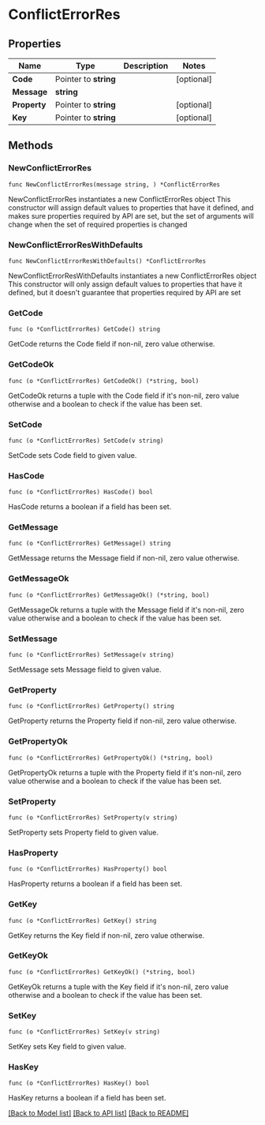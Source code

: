 # ConflictErrorRes

## Properties

Name | Type | Description | Notes
------------ | ------------- | ------------- | -------------
**Code** | Pointer to **string** |  | [optional] 
**Message** | **string** |  | 
**Property** | Pointer to **string** |  | [optional] 
**Key** | Pointer to **string** |  | [optional] 

## Methods

### NewConflictErrorRes

`func NewConflictErrorRes(message string, ) *ConflictErrorRes`

NewConflictErrorRes instantiates a new ConflictErrorRes object
This constructor will assign default values to properties that have it defined,
and makes sure properties required by API are set, but the set of arguments
will change when the set of required properties is changed

### NewConflictErrorResWithDefaults

`func NewConflictErrorResWithDefaults() *ConflictErrorRes`

NewConflictErrorResWithDefaults instantiates a new ConflictErrorRes object
This constructor will only assign default values to properties that have it defined,
but it doesn't guarantee that properties required by API are set

### GetCode

`func (o *ConflictErrorRes) GetCode() string`

GetCode returns the Code field if non-nil, zero value otherwise.

### GetCodeOk

`func (o *ConflictErrorRes) GetCodeOk() (*string, bool)`

GetCodeOk returns a tuple with the Code field if it's non-nil, zero value otherwise
and a boolean to check if the value has been set.

### SetCode

`func (o *ConflictErrorRes) SetCode(v string)`

SetCode sets Code field to given value.

### HasCode

`func (o *ConflictErrorRes) HasCode() bool`

HasCode returns a boolean if a field has been set.

### GetMessage

`func (o *ConflictErrorRes) GetMessage() string`

GetMessage returns the Message field if non-nil, zero value otherwise.

### GetMessageOk

`func (o *ConflictErrorRes) GetMessageOk() (*string, bool)`

GetMessageOk returns a tuple with the Message field if it's non-nil, zero value otherwise
and a boolean to check if the value has been set.

### SetMessage

`func (o *ConflictErrorRes) SetMessage(v string)`

SetMessage sets Message field to given value.


### GetProperty

`func (o *ConflictErrorRes) GetProperty() string`

GetProperty returns the Property field if non-nil, zero value otherwise.

### GetPropertyOk

`func (o *ConflictErrorRes) GetPropertyOk() (*string, bool)`

GetPropertyOk returns a tuple with the Property field if it's non-nil, zero value otherwise
and a boolean to check if the value has been set.

### SetProperty

`func (o *ConflictErrorRes) SetProperty(v string)`

SetProperty sets Property field to given value.

### HasProperty

`func (o *ConflictErrorRes) HasProperty() bool`

HasProperty returns a boolean if a field has been set.

### GetKey

`func (o *ConflictErrorRes) GetKey() string`

GetKey returns the Key field if non-nil, zero value otherwise.

### GetKeyOk

`func (o *ConflictErrorRes) GetKeyOk() (*string, bool)`

GetKeyOk returns a tuple with the Key field if it's non-nil, zero value otherwise
and a boolean to check if the value has been set.

### SetKey

`func (o *ConflictErrorRes) SetKey(v string)`

SetKey sets Key field to given value.

### HasKey

`func (o *ConflictErrorRes) HasKey() bool`

HasKey returns a boolean if a field has been set.


[[Back to Model list]](../README.md#documentation-for-models) [[Back to API list]](../README.md#documentation-for-api-endpoints) [[Back to README]](../README.md)


